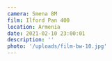 ```yaml
---
camera: Smena 8M
film: Ilford Pan 400
location: Armenia
date: 2021-02-10 23:00:01
description: ''
photo: '/uploads/film-bw-10.jpg'
---
```

